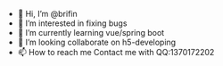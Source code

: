- 👋 Hi, I’m @brifin
- 👀 I’m interested in fixing bugs
- 🌱 I’m currently learning vue/spring boot
- 💞️ I’m looking collaborate on h5-developing
- 📫 How to reach me
        Contact me with QQ:1370172202

<!---
brifin/brifin is a ✨ special ✨ repository because its `README.md` (this file) appears on your GitHub profile.
You can click the Preview link to take a look at your changes.
--->
